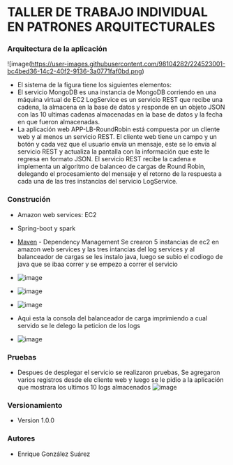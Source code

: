 # TALLER DE TRABAJO INDIVIDUAL EN PATRONES ARQUITECTURALES


### Arquitectura de la aplicación
![image(https://user-images.githubusercontent.com/98104282/224523001-bc4bed36-14c2-40f2-9136-3a0771faf0bd.png)

- El sistema de la figura tiene los siguientes elementos:
- El servicio MongoDB es una instancia de MongoDB corriendo en una máquina virtual de EC2
LogService es un servicio REST que recibe una cadena, la almacena en la base de datos y responde en un objeto JSON con las 10 ultimas cadenas almacenadas en la base de datos y la fecha en que fueron almacenadas.
- La aplicación web APP-LB-RoundRobin está compuesta por un cliente web y al menos un servicio REST. El cliente web tiene un campo y un botón y cada vez que el usuario envía un mensaje, este se lo envía al servicio REST y actualiza la pantalla con la información que este le regresa en formato JSON. El servicio REST recibe la cadena e implementa un algoritmo de balanceo de cargas de Round Robin, delegando el procesamiento del mensaje y el retorno de la respuesta a cada una de las tres instancias del servicio LogService.


### Construción
- Amazon web services: EC2
- Spring-boot y spark
- [Maven](https://maven.apache.org/) - Dependency Management
Se crearon 5 instancias de ec2 en amazon web services y las tres intancias del log services  y al balanceador de cargas se les instalo java, luego se subio el codiogo de java que se ibaa correr y se empezo a correr el servicio
- ![image](https://user-images.githubusercontent.com/98104282/224523652-5d65bdb1-9de3-4d39-bdfa-93de54c5d302.png)
- ![image](https://user-images.githubusercontent.com/98104282/224523658-125e6645-085d-4c3b-b064-f6151bc150ae.png)
- ![image](https://user-images.githubusercontent.com/98104282/224523666-9f255215-e447-4c1e-ab37-f6cc08539b45.png)

- Aqui esta la consola del balanceador de carga imprimiendo a cual servido se le delego la peticion de los logs
- ![image](https://user-images.githubusercontent.com/98104282/224523809-68f47d39-3d53-46d5-8b85-6a4a5c773c04.png)





### Pruebas 
- Despues de desplegar el servicio se realizaron pruebas, Se agregaron varios registros desde ele cliente web y luego se le pidio a la aplicación que mostrara los ultimos 10 logs almacenados
![image](https://user-images.githubusercontent.com/98104282/224523302-aa560732-d9f5-4e60-833e-cc707688ecfa.png)



### Versionamiento
- Version 1.0.0
### Autores
- Enrique González Suárez



